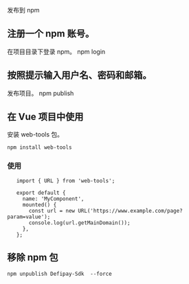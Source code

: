 发布到 npm
## 注册一个 npm 账号。
在项目目录下登录 npm。
npm login
## 按照提示输入用户名、密码和邮箱。
发布项目。
npm publish
## 在 Vue 项目中使用
安装 web-tools 包。

```
npm install web-tools
```


### 使用
```
   import { URL } from 'web-tools';

   export default {
     name: 'MyComponent',
     mounted() {
       const url = new URL('https://www.example.com/page?param=value');
       console.log(url.getMainDomain());
     },
   };
```


## 移除 npm 包
```
npm unpublish Defipay-Sdk  --force
```
